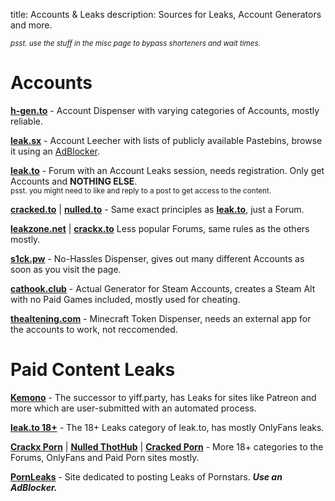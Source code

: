 title: Accounts & Leaks
description: Sources for Leaks, Account Generators and more.

<sub>*psst. use the stuff in the misc page to bypass shorteners and wait times.*</sub>

# Accounts  

[**h-gen.to**](https://h-gen.to) - Account Dispenser with varying categories of Accounts, mostly reliable. 

[**leak.sx**](https://leak.sx) - Account Leecher with lists of publicly available Pastebins, browse it using an [AdBlocker](https://ublockorigin.com/).  

[**leak.to**](https://leak.to/forum/21-premium-accounts/) - Forum with an Account Leaks session, needs registration. Only get Accounts and __NOTHING ELSE__.  
<sub>psst. you might need to like and reply to a post to get access to the content.</sub>

[**cracked.to**](https://cracked.to/Forum-Accounts) | [**nulled.to**](https://nulled.to/forum/43-accounts/) - Same exact principles as [**leak.to**](https://leak.to/forum/21-premium-accounts/), just a Forum. 

[**leakzone.net**](https://leakzone.net/Forum-Accounts) | [**crackx.to**](https://crackx.to/Forum-Accounts) Less popular Forums, same rules as the others mostly. 

[**s1ck.pw**](https://s1ck.pw/dispenser.php) - No-Hassles Dispenser, gives out many different Accounts as soon as you visit the page.  

[**cathook.club**](https://accgen.cathook.club/) - Actual Generator for Steam Accounts, creates a Steam Alt with no Paid Games included, mostly used for cheating.  

[**thealtening.com**](https://thealtening.com/free/free-minecraft-alts) - Minecraft Token Dispenser, needs an external app for the accounts to work, not reccomended. 

# Paid Content Leaks

[**Kemono**](https://kemono.party/) - The successor to yiff.party, has Leaks for sites like Patreon and more which are user-submitted with an automated process.  

[**leak.to 18+**](https://leak.to/forum/24-18/) - The 18+ Leaks category of leak.to, has mostly OnlyFans leaks.  

[**Crackx Porn**](https://crackx.to/Forum-Porn) | [**Nulled ThotHub**](https://www.nulled.to/forum/223-thothub/) | [**Cracked Porn**](https://cracked.to/Forum-Porn) - More 18+ categories to the Forums, OnlyFans and Paid Porn sites mostly.

[**PornLeaks**](https://pornleaks.in/) - Site dedicated to posting Leaks of Pornstars. **_Use an AdBlocker._**
